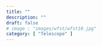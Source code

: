 ```yaml
---
title: ""
description: ""
draft: false
# image : "images/wfst/wfst10.jpg"
category: [ "Telescope" ]
---
```

